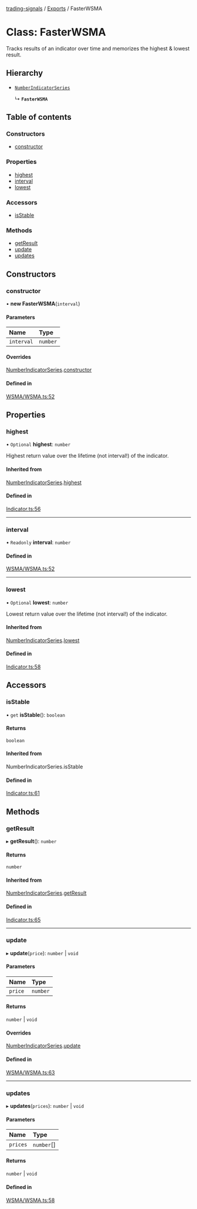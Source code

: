 [trading-signals](../README.md) / [Exports](../modules.md) / FasterWSMA

# Class: FasterWSMA

Tracks results of an indicator over time and memorizes the highest & lowest result.

## Hierarchy

- [`NumberIndicatorSeries`](NumberIndicatorSeries.md)

  ↳ **`FasterWSMA`**

## Table of contents

### Constructors

- [constructor](FasterWSMA.md#constructor)

### Properties

- [highest](FasterWSMA.md#highest)
- [interval](FasterWSMA.md#interval)
- [lowest](FasterWSMA.md#lowest)

### Accessors

- [isStable](FasterWSMA.md#isstable)

### Methods

- [getResult](FasterWSMA.md#getresult)
- [update](FasterWSMA.md#update)
- [updates](FasterWSMA.md#updates)

## Constructors

### constructor

• **new FasterWSMA**(`interval`)

#### Parameters

| Name       | Type     |
| :--------- | :------- |
| `interval` | `number` |

#### Overrides

[NumberIndicatorSeries](NumberIndicatorSeries.md).[constructor](NumberIndicatorSeries.md#constructor)

#### Defined in

[WSMA/WSMA.ts:52](https://github.com/bennycode/trading-signals/blob/53d8192/src/WSMA/WSMA.ts#L52)

## Properties

### highest

• `Optional` **highest**: `number`

Highest return value over the lifetime (not interval!) of the indicator.

#### Inherited from

[NumberIndicatorSeries](NumberIndicatorSeries.md).[highest](NumberIndicatorSeries.md#highest)

#### Defined in

[Indicator.ts:56](https://github.com/bennycode/trading-signals/blob/53d8192/src/Indicator.ts#L56)

---

### interval

• `Readonly` **interval**: `number`

#### Defined in

[WSMA/WSMA.ts:52](https://github.com/bennycode/trading-signals/blob/53d8192/src/WSMA/WSMA.ts#L52)

---

### lowest

• `Optional` **lowest**: `number`

Lowest return value over the lifetime (not interval!) of the indicator.

#### Inherited from

[NumberIndicatorSeries](NumberIndicatorSeries.md).[lowest](NumberIndicatorSeries.md#lowest)

#### Defined in

[Indicator.ts:58](https://github.com/bennycode/trading-signals/blob/53d8192/src/Indicator.ts#L58)

## Accessors

### isStable

• `get` **isStable**(): `boolean`

#### Returns

`boolean`

#### Inherited from

NumberIndicatorSeries.isStable

#### Defined in

[Indicator.ts:61](https://github.com/bennycode/trading-signals/blob/53d8192/src/Indicator.ts#L61)

## Methods

### getResult

▸ **getResult**(): `number`

#### Returns

`number`

#### Inherited from

[NumberIndicatorSeries](NumberIndicatorSeries.md).[getResult](NumberIndicatorSeries.md#getresult)

#### Defined in

[Indicator.ts:65](https://github.com/bennycode/trading-signals/blob/53d8192/src/Indicator.ts#L65)

---

### update

▸ **update**(`price`): `number` \| `void`

#### Parameters

| Name    | Type     |
| :------ | :------- |
| `price` | `number` |

#### Returns

`number` \| `void`

#### Overrides

[NumberIndicatorSeries](NumberIndicatorSeries.md).[update](NumberIndicatorSeries.md#update)

#### Defined in

[WSMA/WSMA.ts:63](https://github.com/bennycode/trading-signals/blob/53d8192/src/WSMA/WSMA.ts#L63)

---

### updates

▸ **updates**(`prices`): `number` \| `void`

#### Parameters

| Name     | Type       |
| :------- | :--------- |
| `prices` | `number`[] |

#### Returns

`number` \| `void`

#### Defined in

[WSMA/WSMA.ts:58](https://github.com/bennycode/trading-signals/blob/53d8192/src/WSMA/WSMA.ts#L58)
